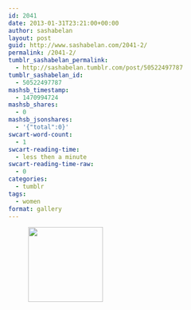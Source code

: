 ```yaml
---
id: 2041
date: 2013-01-31T23:21:00+00:00
author: sashabelan
layout: post
guid: http://www.sashabelan.com/2041-2/
permalink: /2041-2/
tumblr_sashabelan_permalink:
  - http://sashabelan.tumblr.com/post/50522497787
tumblr_sashabelan_id:
  - 50522497787
mashsb_timestamp:
  - 1470994724
mashsb_shares:
  - 0
mashsb_jsonshares:
  - '{"total":0}'
swcart-word-count:
  - 1
swcart-reading-time:
  - less then a minute
swcart-reading-time-raw:
  - 0
categories:
  - tumblr
tags:
  - women
format: gallery
---
```

<div id='gallery-237' class='gallery galleryid-2041 gallery-columns-3 gallery-size-thumbnail'>
  <figure class='gallery-item'> 
  
  <div class='gallery-icon landscape'>
    <a href='http://www.sashabelan.ru/2041-2/attachment/2042/'><img width="150" height="150" src="http://www.sashabelan.ru/wp-content/uploads/2013/01/tumblr_mmv0a3WN1X1qarj97o1_1280-150x150.jpg" class="attachment-thumbnail size-thumbnail" alt="" /></a>
  </div></figure>
</div>